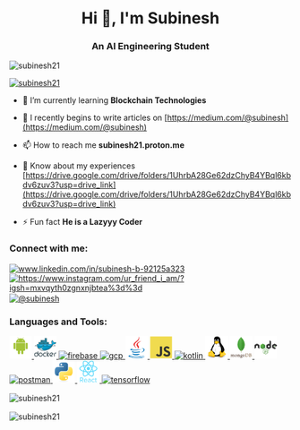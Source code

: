 <h1 align="center">Hi 👋, I'm Subinesh</h1>
<h3 align="center">An AI Engineering Student</h3>

<p align="left"> <img src="https://komarev.com/ghpvc/?username=subinesh21&label=Profile%20views&color=0e75b6&style=flat" alt="subinesh21" /> </p>

<p align="left"> <a href="https://github.com/ryo-ma/github-profile-trophy"><img src="https://github-profile-trophy.vercel.app/?username=subinesh21" alt="subinesh21" /></a> </p>

- 🌱 I’m currently learning **Blockchain Technologies**

- 📝 I recently begins to write articles on [https://medium.com/@subinesh](https://medium.com/@subinesh)

- 📫 How to reach me **subinesh21.proton.me**

- 📄 Know about my experiences [https://drive.google.com/drive/folders/1UhrbA28Ge62dzChyB4YBql6kbdv6zuv3?usp=drive_link](https://drive.google.com/drive/folders/1UhrbA28Ge62dzChyB4YBql6kbdv6zuv3?usp=drive_link)

- ⚡ Fun fact **He is a Lazyyy Coder**

<h3 align="left">Connect with me:</h3>
<p align="left">
<a href="https://linkedin.com/in/www.linkedin.com/in/subinesh-b-92125a323" target="blank"><img align="center" src="https://raw.githubusercontent.com/rahuldkjain/github-profile-readme-generator/master/src/images/icons/Social/linked-in-alt.svg" alt="www.linkedin.com/in/subinesh-b-92125a323" height="30" width="40" /></a>
<a href="https://instagram.com/https://www.instagram.com/ur_friend_i_am/?igsh=mxvqyth0zgnxnjbtea%3d%3d" target="blank"><img align="center" src="https://raw.githubusercontent.com/rahuldkjain/github-profile-readme-generator/master/src/images/icons/Social/instagram.svg" alt="https://www.instagram.com/ur_friend_i_am/?igsh=mxvqyth0zgnxnjbtea%3d%3d" height="30" width="40" /></a>
<a href="https://medium.com/@subinesh" target="blank"><img align="center" src="https://raw.githubusercontent.com/rahuldkjain/github-profile-readme-generator/master/src/images/icons/Social/medium.svg" alt="@subinesh" height="30" width="40" /></a>
</p>

<h3 align="left">Languages and Tools:</h3>
<p align="left"> <a href="https://developer.android.com" target="_blank" rel="noreferrer"> <img src="https://raw.githubusercontent.com/devicons/devicon/master/icons/android/android-original-wordmark.svg" alt="android" width="40" height="40"/> </a> <a href="https://www.docker.com/" target="_blank" rel="noreferrer"> <img src="https://raw.githubusercontent.com/devicons/devicon/master/icons/docker/docker-original-wordmark.svg" alt="docker" width="40" height="40"/> </a> <a href="https://firebase.google.com/" target="_blank" rel="noreferrer"> <img src="https://www.vectorlogo.zone/logos/firebase/firebase-icon.svg" alt="firebase" width="40" height="40"/> </a> <a href="https://cloud.google.com" target="_blank" rel="noreferrer"> <img src="https://www.vectorlogo.zone/logos/google_cloud/google_cloud-icon.svg" alt="gcp" width="40" height="40"/> </a> <a href="https://www.java.com" target="_blank" rel="noreferrer"> <img src="https://raw.githubusercontent.com/devicons/devicon/master/icons/java/java-original.svg" alt="java" width="40" height="40"/> </a> <a href="https://developer.mozilla.org/en-US/docs/Web/JavaScript" target="_blank" rel="noreferrer"> <img src="https://raw.githubusercontent.com/devicons/devicon/master/icons/javascript/javascript-original.svg" alt="javascript" width="40" height="40"/> </a> <a href="https://kotlinlang.org" target="_blank" rel="noreferrer"> <img src="https://www.vectorlogo.zone/logos/kotlinlang/kotlinlang-icon.svg" alt="kotlin" width="40" height="40"/> </a> <a href="https://www.linux.org/" target="_blank" rel="noreferrer"> <img src="https://raw.githubusercontent.com/devicons/devicon/master/icons/linux/linux-original.svg" alt="linux" width="40" height="40"/> </a> <a href="https://www.mongodb.com/" target="_blank" rel="noreferrer"> <img src="https://raw.githubusercontent.com/devicons/devicon/master/icons/mongodb/mongodb-original-wordmark.svg" alt="mongodb" width="40" height="40"/> </a> <a href="https://nodejs.org" target="_blank" rel="noreferrer"> <img src="https://raw.githubusercontent.com/devicons/devicon/master/icons/nodejs/nodejs-original-wordmark.svg" alt="nodejs" width="40" height="40"/> </a> <a href="https://postman.com" target="_blank" rel="noreferrer"> <img src="https://www.vectorlogo.zone/logos/getpostman/getpostman-icon.svg" alt="postman" width="40" height="40"/> </a> <a href="https://www.python.org" target="_blank" rel="noreferrer"> <img src="https://raw.githubusercontent.com/devicons/devicon/master/icons/python/python-original.svg" alt="python" width="40" height="40"/> </a> <a href="https://reactjs.org/" target="_blank" rel="noreferrer"> <img src="https://raw.githubusercontent.com/devicons/devicon/master/icons/react/react-original-wordmark.svg" alt="react" width="40" height="40"/> </a> <a href="https://www.tensorflow.org" target="_blank" rel="noreferrer"> <img src="https://www.vectorlogo.zone/logos/tensorflow/tensorflow-icon.svg" alt="tensorflow" width="40" height="40"/> </a> </p>

<p><img align="center" src="https://github-readme-stats.vercel.app/api/top-langs?username=subinesh21&show_icons=true&locale=en&layout=compact" alt="subinesh21" /></p>

<p><img align="center" src="https://github-readme-streak-stats.herokuapp.com/?user=subinesh21&" alt="subinesh21" /></p>

